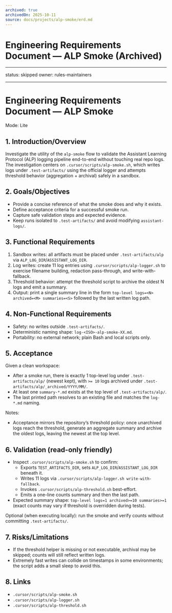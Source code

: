 ```yaml
---
archived: true
archivedOn: 2025-10-11
source: docs/projects/alp-smoke/erd.md
---
```


# Engineering Requirements Document — ALP Smoke (Archived)

---

status: skipped
owner: rules-maintainers

---

# Engineering Requirements Document — ALP Smoke

Mode: Lite

## 1. Introduction/Overview

Investigate the utility of the `alp-smoke` flow to validate the Assistant Learning Protocol (ALP) logging pipeline end-to-end without touching real repo logs. The investigation centers on `.cursor/scripts/alp-smoke.sh`, which writes logs under `.test-artifacts/` using the official logger and attempts threshold behavior (aggregation + archival) safely in a sandbox.

## 2. Goals/Objectives

- Provide a concise reference of what the smoke does and why it exists.
- Define acceptance criteria for a successful smoke run.
- Capture safe validation steps and expected evidence.
- Keep runs isolated to `.test-artifacts/` and avoid modifying `assistant-logs/`.

## 3. Functional Requirements

1. Sandbox writes: all artifacts must be placed under `.test-artifacts/alp` via `ALP_LOG_DIR`/`ASSISTANT_LOG_DIR`.
2. Log writes: create 11 log entries using `.cursor/scripts/alp-logger.sh` to exercise filename building, redaction pass-through, and write-with-fallback.
3. Threshold behavior: attempt the threshold script to archive the oldest N logs and emit a summary.
4. Output: print a single summary line in the form `top-level logs=<N> archived=<M> summaries=<S>` followed by the last written log path.

## 4. Non-Functional Requirements

- Safety: no writes outside `.test-artifacts/`.
- Deterministic naming shape: `log-<ISO>-alp-smoke-XX.md`.
- Portability: no external network; plain Bash and local scripts only.

## 5. Acceptance

Given a clean workspace:

- After a smoke run, there is exactly 1 top-level log under `.test-artifacts/alp/` (newest kept), with `>= 10` logs archived under `.test-artifacts/alp/_archived/YYYY/MM/`.
- At least one `summary-*.md` exists at the top level of `.test-artifacts/alp/`.
- The last printed path resolves to an existing file and matches the `log-*.md` naming.

Notes:

- Acceptance mirrors the repository’s threshold policy: once unarchived logs reach the threshold, generate an aggregate summary and archive the oldest logs, leaving the newest at the top level.

## 6. Validation (read-only friendly)

- Inspect `.cursor/scripts/alp-smoke.sh` to confirm:
  - Exports `TEST_ARTIFACTS_DIR`, sets `ALP_LOG_DIR`/`ASSISTANT_LOG_DIR` beneath it.
  - Writes 11 logs via `.cursor/scripts/alp-logger.sh write-with-fallback`.
  - Invokes `.cursor/scripts/alp-threshold.sh` best-effort.
  - Emits a one-line counts summary and then the last path.
- Expected summary shape: `top-level logs=1 archived>=10 summaries>=1` (exact counts may vary if threshold is overridden during tests).

Optional (when executing locally): run the smoke and verify counts without committing `.test-artifacts/`.

## 7. Risks/Limitations

- If the threshold helper is missing or not executable, archival may be skipped; counts will still reflect written logs.
- Extremely fast writes can collide on timestamps in some environments; the script adds a small sleep to avoid this.

## 8. Links

- `.cursor/scripts/alp-smoke.sh`
- `.cursor/scripts/alp-logger.sh`
- `.cursor/scripts/alp-threshold.sh`
